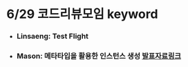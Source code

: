 # 6/29 코드리뷰모임 keyword

* ### Linsaeng: Test Flight 
	
* ### Mason: 메타타입을 활용한 인스턴스 생성 [발표자료링크](https://gist.github.com/myssun0325/5cdc5be9a5ac03a635f15ee120b8ce7a)
